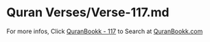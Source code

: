 # Quran Verses/Verse-117.md 

For more infos, Click [QuranBookk - 117](https://www.quranbookk.com/quran/search?q=117) to Search at [QuranBookk.com](http://quranbookk.com/)